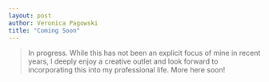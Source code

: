 ```yaml
---
layout: post
author: Veronica Pagowski
title: "Coming Soon"
---
```


<blockquote class="custom-quote">
    In progress. While this has not been an explicit focus of mine in recent years, I deeply enjoy a creative outlet and look forward to incorporating this into my professional life. More here soon!
</blockquote>
